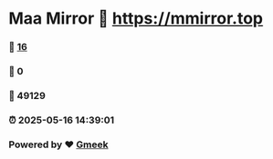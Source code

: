 # Maa Mirror :link: https://mmirror.top 
### :page_facing_up: [16](https://mmirror.top/tag.html) 
### :speech_balloon: 0 
### :hibiscus: 49129 
### :alarm_clock: 2025-05-16 14:39:01 
### Powered by :heart: [Gmeek](https://github.com/Meekdai/Gmeek)
